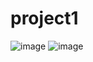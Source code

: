 # project1
![image](https://github.com/SoominYoo/project1/assets/126431813/9a406965-ce2b-44e1-848a-2ee098f5cb84)
![image](https://github.com/SoominYoo/project1/assets/126431813/c57fa289-fe0a-4e7d-825b-3e9907e4fac7)

